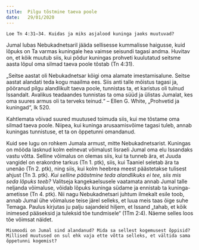 ```yaml
---
title:  Pilgu tõstmine taeva poole
date:   29/01/2020
---
```


`Loe Tn 4:31–34. Kuidas ja miks asjalood kuninga jaoks muutuvad?`

Jumal lubas Nebukadnetsaril jääda sellisesse kummalisse haigusse, kuid lõpuks on Ta varmas kuningale hea vaimse seisundi tagasi andma. Huvitav on, et kõik muutub siis, kui põdur kuningas prohveti kuulutatud seitsme aasta lõpul oma silmad taeva poole tõstab (Tn 4:31).

„Seitse aastat oli Nebukadnetsar kõigi oma alamate imestamisalune. Seitse aastat alandati teda kogu maailma ees. Siis anti talle mõistus tagasi ja, pööranud pilgu alandlikult taeva poole, tunnistas ta, et karistus oli tulnud Issandalt. Avalikus teadaandes tunnistas ta oma süüd ja ülistas Jumalat, kes oma suures armus oli ta terveks teinud.“ – Ellen G. White, „Prohvetid ja kuningad“, lk 520.

Kahtlemata võivad suured muutused toimuda siis, kui me tõstame oma silmad taeva poole. Niipea, kui kuninga arusaamisvõime tagasi tuleb, annab kuningas tunnistuse, et ta on õppetunni omandanud.

Kuid see lugu on rohkem Jumala armust, mitte Nebukadnetsarist. Kuningas on mööda lasknud kolm eelnevat võimalust Iisraeli Jumal oma elu Issandaks vastu võtta. Selline võimalus on olemas siis, kui ta tunneb ära, et Juuda vangidel on erakordne tarkus (Tn 1. ptk), siis, kui Taaniel seletab ära ta unenäo (Tn 2. ptk), ning siis, kui kolm heebrea meest päästetakse tulisest ahjust (Tn 3. ptk). _Kui selline päästmine teda alandlikuks ei tee, siis mis seda lõpuks teeb?_ Valitseja kangekaelsusele vaatamata annab Jumal talle neljanda võimaluse, võidab lõpuks kuninga südame ja ennistab ta kuninga-ametisse (Tn 4. ptk). Nii nagu Nebukadnetsari juhtum ilmekalt esile toob, annab Jumal ühe võimaluse teise järel selleks, et luua meis taas õige suhe Temaga. Paulus kirjutas ju palju sajandeid hiljem, et Issand „tahab, et kõik inimesed pääseksid ja tuleksid tõe tundmisele“ (1Tm 2:4). Näeme selles loos tõe võimsat näidet.

`Mismoodi on Jumal sind alandanud? Mida sa sellest kogemusest õppisid? Millised muutused on sul ehk vaja ette võtta selleks, et vältida sama õppetunni kogemist?`
